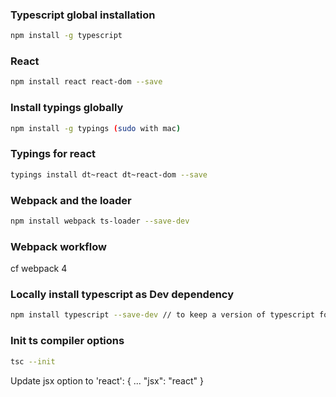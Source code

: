 ### Typescript global installation
```sh
npm install -g typescript
```
### React
```sh
npm install react react-dom --save
```
### Install typings globally
```sh
npm install -g typings (sudo with mac)
```
### Typings for react
```sh
typings install dt~react dt~react-dom --save
```
### Webpack and the loader
```sh
npm install webpack ts-loader --save-dev
```
### Webpack workflow
cf webpack 4
### Locally install typescript as Dev dependency
```sh 
npm install typescript --save-dev // to keep a version of typescript for your project
```
### Init ts compiler options
```sh
tsc --init
```
Update jsx option to 'react':
{
...
"jsx": "react"
}
